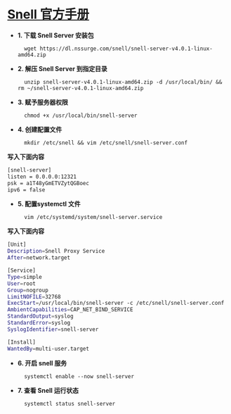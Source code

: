 # [**Snell 官方手册**](https://manual.nssurge.com/others/snell.html)

- **1. 下载 Snell Server 安装包**

        wget https://dl.nssurge.com/snell/snell-server-v4.0.1-linux-amd64.zip

- **2. 解压 Snell Server 到指定目录**

        unzip snell-server-v4.0.1-linux-amd64.zip -d /usr/local/bin/ && rm ~/snell-server-v4.0.1-linux-amd64.zip

- **3. 赋予服务器权限**

        chmod +x /usr/local/bin/snell-server

- **4. 创建配置文件**

        mkdir /etc/snell && vim /etc/snell/snell-server.conf

**写入下面内容**
```bash
[snell-server]
listen = 0.0.0.0:12321
psk = a1T48yGmETVZytQGBoec
ipv6 = false
```
- **5. 配置systemctl 文件**

        vim /etc/systemd/system/snell-server.service

**写入下面内容**
```bash
[Unit]
Description=Snell Proxy Service
After=network.target

[Service]
Type=simple
User=root
Group=nogroup
LimitNOFILE=32768
ExecStart=/usr/local/bin/snell-server -c /etc/snell/snell-server.conf
AmbientCapabilities=CAP_NET_BIND_SERVICE
StandardOutput=syslog
StandardError=syslog
SyslogIdentifier=snell-server

[Install]
WantedBy=multi-user.target
```
- **6. 开启 snell 服务**

        systemctl enable --now snell-server

- **7. 查看 Snell 运行状态**

        systemctl status snell-server
